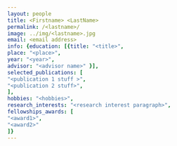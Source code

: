 ```yaml
---
layout: people
title: <Firstname> <LastName>
permalink: /<lastname>/
image: ../img/<lastname>.jpg
email: <email address>
info: {education: [{title: "<title>", 
place: "<place>",
year: "<year>", 
advisor: "<advisor name>" }], 
selected_publications: [
"<publication 1 stuff >",
"<publication 2 stuff>",
], 
hobbies: "<hobbies>",
research_interests: "<research interest paragraph>",
fellowships_awards: [
"<award1>",
"<award2>"
]}
---
```




 
 

